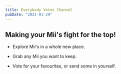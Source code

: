 ```yaml
---
title: Everybody Votes Channel
pubDate: "2021-01-29"
---
```

## Making your Mii's fight for the top!

- Explore Mii's in a whole new place.

- Grab any Mii you want to keep.

- Vote for your favourites, or send some in yourself.
